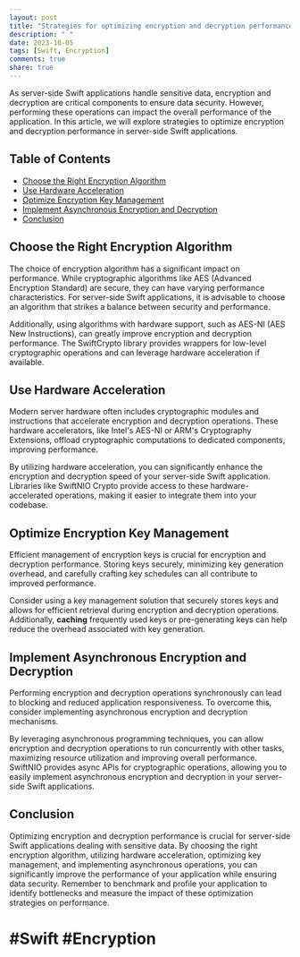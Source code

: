 ```yaml
---
layout: post
title: "Strategies for optimizing encryption and decryption performance in server-side Swift applications"
description: " "
date: 2023-10-05
tags: [Swift, Encryption]
comments: true
share: true
---
```


As server-side Swift applications handle sensitive data, encryption and decryption are critical components to ensure data security. However, performing these operations can impact the overall performance of the application. In this article, we will explore strategies to optimize encryption and decryption performance in server-side Swift applications. 

## Table of Contents
- [Choose the Right Encryption Algorithm](#choose-the-right-encryption-algorithm)
- [Use Hardware Acceleration](#use-hardware-acceleration)
- [Optimize Encryption Key Management](#optimize-encryption-key-management)
- [Implement Asynchronous Encryption and Decryption](#implement-asynchronous-encryption-and-decryption)
- [Conclusion](#conclusion)

## Choose the Right Encryption Algorithm

The choice of encryption algorithm has a significant impact on performance. While cryptographic algorithms like AES (Advanced Encryption Standard) are secure, they can have varying performance characteristics. For server-side Swift applications, it is advisable to choose an algorithm that strikes a balance between security and performance.

Additionally, using algorithms with hardware support, such as AES-NI (AES New Instructions), can greatly improve encryption and decryption performance. The SwiftCrypto library provides wrappers for low-level cryptographic operations and can leverage hardware acceleration if available.

## Use Hardware Acceleration

Modern server hardware often includes cryptographic modules and instructions that accelerate encryption and decryption operations. These hardware accelerators, like Intel's AES-NI or ARM's Cryptography Extensions, offload cryptographic computations to dedicated components, improving performance.

By utilizing hardware acceleration, you can significantly enhance the encryption and decryption speed of your server-side Swift application. Libraries like SwiftNIO Crypto provide access to these hardware-accelerated operations, making it easier to integrate them into your codebase.

## Optimize Encryption Key Management

Efficient management of encryption keys is crucial for encryption and decryption performance. Storing keys securely, minimizing key generation overhead, and carefully crafting key schedules can all contribute to improved performance.

Consider using a key management solution that securely stores keys and allows for efficient retrieval during encryption and decryption operations. Additionally, **caching** frequently used keys or pre-generating keys can help reduce the overhead associated with key generation.

## Implement Asynchronous Encryption and Decryption

Performing encryption and decryption operations synchronously can lead to blocking and reduced application responsiveness. To overcome this, consider implementing asynchronous encryption and decryption mechanisms.

By leveraging asynchronous programming techniques, you can allow encryption and decryption operations to run concurrently with other tasks, maximizing resource utilization and improving overall performance. SwiftNIO provides async APIs for cryptographic operations, allowing you to easily implement asynchronous encryption and decryption in your server-side Swift applications.

## Conclusion

Optimizing encryption and decryption performance is crucial for server-side Swift applications dealing with sensitive data. By choosing the right encryption algorithm, utilizing hardware acceleration, optimizing key management, and implementing asynchronous operations, you can significantly improve the performance of your application while ensuring data security. Remember to benchmark and profile your application to identify bottlenecks and measure the impact of these optimization strategies on performance.

# #Swift #Encryption